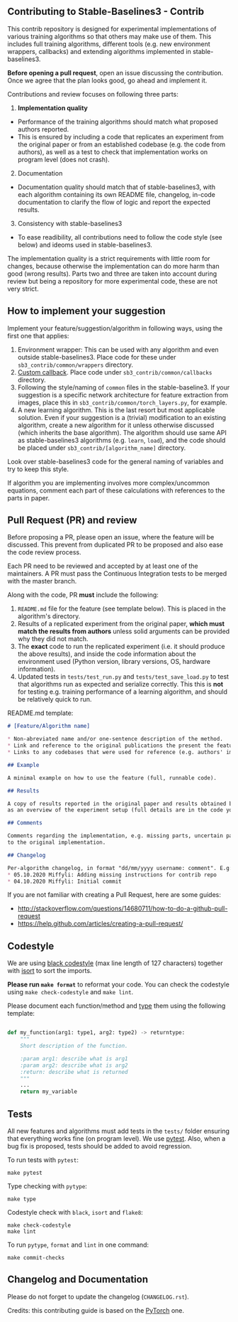 ## Contributing to Stable-Baselines3 - Contrib

This contrib repository is designed for experimental implementations of various
training algorithms so that others may make use of them. This includes full
training algorithms, different tools (e.g. new environment wrappers,
callbacks) and extending algorithms implemented in stable-baselines3.

**Before opening a pull request**, open an issue discussing the contribution.
Once we agree that the plan looks good, go ahead and implement it.

Contributions and review focuses on following three parts:
1) **Implementation quality**
  - Performance of the training algorithms should match what proposed authors reported.
  - This is ensured by including a code that replicates an experiment from the original
    paper or from an established codebase (e.g. the code from authors), as well as 
    a test to check that implementation works on program level (does not crash).
2) Documentation
  - Documentation quality should match that of stable-baselines3, with each algorithm
    containing its own README file, changelog, in-code documentation to clarify the flow
    of logic and report the expected results.
3) Consistency with stable-baselines3
  - To ease readibility, all contributions need to follow the code style (see below) and
    ideoms used in stable-baselines3. 

The implementation quality is a strict requirements with little room for changes, because
otherwise the implementation can do more harm than good (wrong results). Parts two and three
are taken into account during review but being a repository for more experimental code, these
are not very strict.

## How to implement your suggestion

Implement your feature/suggestion/algorithm in following ways, using the first one that applies:
1) Environment wrapper: This can be used with any algorithm and even outside stable-baselines3. 
   Place code for these under `sb3_contrib/common/wrappers` directory.
2) [Custom callback](https://stable-baselines3.readthedocs.io/en/master/guide/callbacks.html).
   Place code under `sb3_contrib/common/callbacks` directory.
3) Following the style/naming of `common` files in the stable-baseline3. If your suggestion is a specific network architecture
   for feature extraction from images, place this in `sb3_contrib/common/torch_layers.py`, for example.
4) A new learning algorithm. This is the last resort but most applicable solution.
   Even if your suggestion is a (trivial) modification to an existing algorithm, create a new algorithm for it
   unless otherwise discussed (which inherits the base algorithm). The algorithm should use same API as
   stable-baselines3 algorithms (e.g. `learn`, `load`), and the code should be placed under
   `sb3_contrib/[algorithm_name]` directory.

Look over stable-baselines3 code for the general naming of variables and try to keep this style.

If algorithm you are implementing involves more complex/uncommon equations, comment each part of these
calculations with references to the parts in paper.

## Pull Request (PR) and review

Before proposing a PR, please open an issue, where the feature will be discussed.
This prevent from duplicated PR to be proposed and also ease the code review process.

Each PR need to be reviewed and accepted by at least one of the maintainers.
A PR must pass the Continuous Integration tests to be merged with the master branch.

Along with the code, PR **must** include the following:
1) `README.md` file for the feature (see template below). This is placed in the algorithm's directory.
2) Results of a replicated experiment from the original paper, **which must match the results from authors**
   unless solid arguments can be provided why they did not match. 
3) The **exact** code to run the replicated experiment (i.e. it should produce the above results), and inside the
   code information about the environment used (Python version, library versions, OS, hardware information).
4) Updated tests in `tests/test_run.py` and `tests/test_save_load.py` to test that algorithms run as expected and serialize
   correctly. This this is **not** for testing e.g. training performance of a learning algorithm, and
   should be relatively quick to run.

README.md template:

```markdown
# [Feature/Algorithm name]

* Non-abreviated name and/or one-sentence description of the method.
* Link and reference to the original publications the present the feature, or other established source(s).
* Links to any codebases that were used for reference (e.g. authors' implementations)

## Example

A minimal example on how to use the feature (full, runnable code).

## Results

A copy of results reported in the original paper and results obtained by your replicate of the experiments, as well
as an overview of the experiment setup (full details are in the code you will provide).

## Comments

Comments regarding the implementation, e.g. missing parts, uncertain parts, differences
to the original implementation.

## Changelog

Per-algorithm changelog, in format "dd/mm/yyyy username: comment". E.g:
* 05.10.2020 Miffyli: Adding missing instructions for contrib repo
* 04.10.2020 Miffyli: Initial commit
````

If you are not familiar with creating a Pull Request, here are some guides:
- http://stackoverflow.com/questions/14680711/how-to-do-a-github-pull-request
- https://help.github.com/articles/creating-a-pull-request/


## Codestyle

We are using [black codestyle](https://github.com/psf/black) (max line length of 127 characters) together with [isort](https://github.com/timothycrosley/isort) to sort the imports.

**Please run `make format`** to reformat your code. You can check the codestyle using `make check-codestyle` and `make lint`.

Please document each function/method and [type](https://google.github.io/pytype/user_guide.html) them using the following template:

```python

def my_function(arg1: type1, arg2: type2) -> returntype:
    """
    Short description of the function.

    :param arg1: describe what is arg1
    :param arg2: describe what is arg2
    :return: describe what is returned
    """
    ...
    return my_variable
```

## Tests

All new features and algorithms must add tests in the `tests/` folder ensuring that everything works fine (on program level).
We use [pytest](https://pytest.org/).
Also, when a bug fix is proposed, tests should be added to avoid regression.

To run tests with `pytest`:

```
make pytest
```

Type checking with `pytype`:

```
make type
```

Codestyle check with `black`, `isort` and `flake8`:

```
make check-codestyle
make lint
```

To run `pytype`, `format` and `lint` in one command:
```
make commit-checks
```

## Changelog and Documentation

Please do not forget to update the changelog (`CHANGELOG.rst`).

Credits: this contributing guide is based on the [PyTorch](https://github.com/pytorch/pytorch/) one.
